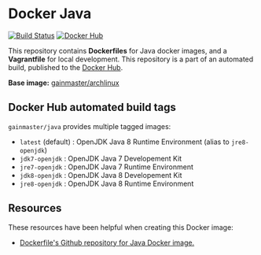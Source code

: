 # Docker Java
[![Build Status](http://ci.hesjevik.im/buildStatus/icon?job=docker-java)](http://ci.hesjevik.im/view/docker/job/docker-java/) [![Docker Hub](https://img.shields.io/badge/docker-ready-blue.svg?style=plastic)](https://registry.hub.docker.com/u/gainmaster/java/)

This repository contains **Dockerfiles** for Java docker images, and a **Vagrantfile** for local development. This repository is a part of an automated build, published to the [Docker Hub][docker_hub_repository].

**Base image:** [gainmaster/archlinux][docker_hub_base_image]

[docker_hub_repository]: https://registry.hub.docker.com/u/gainmaster/java/
[docker_hub_base_image]: https://registry.hub.docker.com/u/gainmaster/archlinux/

## Docker Hub automated build tags

`gainmaster/java` provides multiple tagged images:

* `latest` (default) : OpenJDK Java 8 Runtime Environment (alias to `jre8-openjdk`)
* `jdk7-openjdk` : OpenJDK Java 7 Developement Kit
* `jre7-openjdk` : OpenJDK Java 7 Runtime Environment
* `jdk8-openjdk` : OpenJDK Java 8 Developement Kit
* `jre8-openjdk` : OpenJDK Java 8 Runtime Environment

## Resources

These resources have been helpful when creating this Docker image:

* [Dockerfile's Github repository for Java Docker image.][github_repository_dockerfile_java]

[github_repository_dockerfile_java]: https://github.com/dockerfile/java
